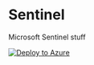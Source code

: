 # Sentinel
Microsoft Sentinel stuff


[![Deploy to Azure](https://aka.ms/deploytoazurebutton)](https://raw.githubusercontent.com/gitjpk/sentinel/refs/heads/main/Combined%20Sentinel%20Costs%20-%20Ingestion%20and%20Retention%20and%20Discounts.json)
